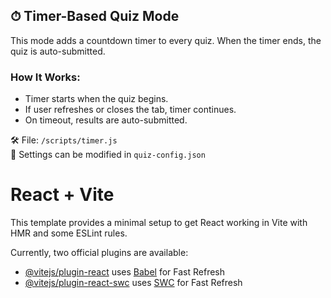 ## ⏱ Timer-Based Quiz Mode

This mode adds a countdown timer to every quiz. When the timer ends, the quiz is auto-submitted.

### How It Works:
- Timer starts when the quiz begins.
- If user refreshes or closes the tab, timer continues.
- On timeout, results are auto-submitted.

🛠 File: `/scripts/timer.js`  
📍 Settings can be modified in `quiz-config.json`













# React + Vite

This template provides a minimal setup to get React working in Vite with HMR and some ESLint rules.

Currently, two official plugins are available:

- [@vitejs/plugin-react](https://github.com/vitejs/vite-plugin-react/blob/main/packages/plugin-react/README.md) uses [Babel](https://babeljs.io/) for Fast Refresh
- [@vitejs/plugin-react-swc](https://github.com/vitejs/vite-plugin-react-swc) uses [SWC](https://swc.rs/) for Fast Refresh
